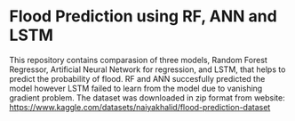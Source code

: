 # Flood Prediction using RF, ANN and LSTM

This repository contains comparasion of three models, Random Forest Regressor, Artificial Neural Network for regression, and LSTM, that helps to predict the probability of flood. RF and ANN succesfully predicted the model however LSTM failed to learn from the model due to vanishing gradient problem. The dataset was downloaded in zip format from website: https://www.kaggle.com/datasets/naiyakhalid/flood-prediction-dataset 
